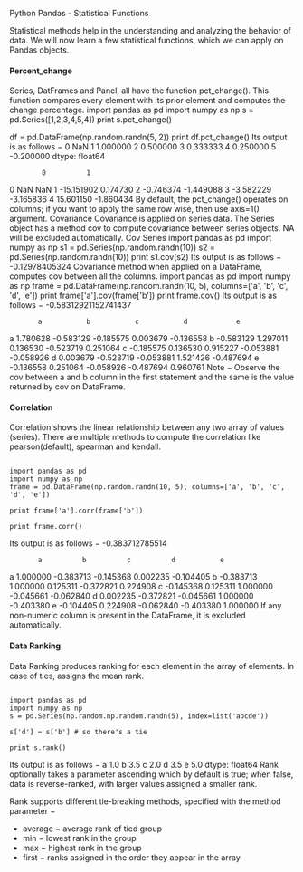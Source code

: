 
Python Pandas - Statistical Functions



Statistical methods help in the understanding and analyzing the behavior of data. We will now learn a few statistical functions, which we can apply on Pandas objects.

#### Percent_change
Series, DatFrames and Panel, all have the function pct_change(). This function compares every element with its prior element and computes the change percentage.
import pandas as pd
import numpy as np
s = pd.Series([1,2,3,4,5,4])
print s.pct_change()

df = pd.DataFrame(np.random.randn(5, 2))
print df.pct_change()
Its output is as follows −
0        NaN
1   1.000000
2   0.500000
3   0.333333
4   0.250000
5  -0.200000
dtype: float64

            0          1
0         NaN        NaN
1  -15.151902   0.174730
2  -0.746374   -1.449088
3  -3.582229   -3.165836
4   15.601150  -1.860434
By default, the pct_change() operates on columns; if you want to apply the same row wise, then use axis=1() argument.
Covariance
Covariance is applied on series data. The Series object has a method cov to compute covariance between series objects. NA will be excluded automatically.
Cov Series
import pandas as pd
import numpy as np
s1 = pd.Series(np.random.randn(10))
s2 = pd.Series(np.random.randn(10))
print s1.cov(s2)
Its output is as follows −
-0.12978405324
Covariance method when applied on a DataFrame, computes cov between all the columns.
import pandas as pd
import numpy as np
frame = pd.DataFrame(np.random.randn(10, 5), columns=['a', 'b', 'c', 'd', 'e'])
print frame['a'].cov(frame['b'])
print frame.cov()
Its output is as follows −
-0.58312921152741437

           a           b           c           d            e
a   1.780628   -0.583129   -0.185575    0.003679    -0.136558
b  -0.583129    1.297011    0.136530   -0.523719     0.251064
c  -0.185575    0.136530    0.915227   -0.053881    -0.058926
d   0.003679   -0.523719   -0.053881    1.521426    -0.487694
e  -0.136558    0.251064   -0.058926   -0.487694     0.960761
Note − Observe the cov between a and b column in the first statement and the same is the value returned by cov on DataFrame.

#### Correlation
Correlation shows the linear relationship between any two array of values (series). There are multiple methods to compute the correlation like pearson(default), spearman and kendall.
<pre><code>
import pandas as pd
import numpy as np
frame = pd.DataFrame(np.random.randn(10, 5), columns=['a', 'b', 'c', 'd', 'e'])

print frame['a'].corr(frame['b'])

print frame.corr()
</code></pre>
Its output is as follows −
-0.383712785514

           a          b          c          d           e
a   1.000000  -0.383713  -0.145368   0.002235   -0.104405
b  -0.383713   1.000000   0.125311  -0.372821    0.224908
c  -0.145368   0.125311   1.000000  -0.045661   -0.062840
d   0.002235  -0.372821  -0.045661   1.000000   -0.403380
e  -0.104405   0.224908  -0.062840  -0.403380    1.000000
If any non-numeric column is present in the DataFrame, it is excluded automatically.

#### Data Ranking
Data Ranking produces ranking for each element in the array of elements. In case of ties, assigns the mean rank.

<pre><code>
import pandas as pd
import numpy as np
s = pd.Series(np.random.np.random.randn(5), index=list('abcde'))

s['d'] = s['b'] # so there's a tie

print s.rank()
</code></pre>
Its output is as follows −
a  1.0
b  3.5
c  2.0
d  3.5
e  5.0
dtype: float64
Rank optionally takes a parameter ascending which by default is true; when false, data is reverse-ranked, with larger values assigned a smaller rank.

Rank supports different tie-breaking methods, specified with the method parameter −
* average − average rank of tied group
* min − lowest rank in the group
* max − highest rank in the group
* first − ranks assigned in the order they appear in the array


